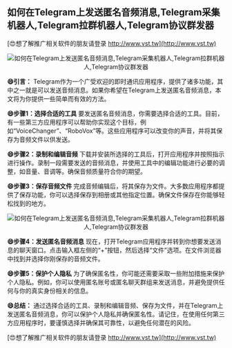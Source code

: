 ## **如何在Telegram上发送匿名音频消息,Telegram采集机器人,Telegram拉群机器人,Telegram协议群发器**

[😍想了解推广相关软件的朋友请登录 http://www.vst.tw](http://www.vst.tw)

 <center><img src="https://vst.tw/MP4/tuiguang/png/8.png" alt="如何在Telegram上发送匿名音频消息,Telegram采集机器人,Telegram拉群机器人,Telegram协议群发器"></center>

**😄引言：**
Telegram作为一个广受欢迎的即时通讯应用程序，提供了诸多功能，其中之一就是可以发送音频消息。如果你希望在Telegram上发送匿名音频消息，本文将为你提供一些简单而有效的方法。

**😄步骤1：选择合适的工具**
要发送匿名音频消息，你需要选择合适的工具。目前，有一些第三方应用程序可以帮助你实现这个目标，例如“VoiceChanger”、“RoboVox”等。这些应用程序可以改变你的声音，并将其保存为音频文件以供发送。

**😄步骤2：录制和编辑音频**
下载并安装所选择的工具后，打开应用程序并按照指示进行操作。录制一段需要发送的音频消息，并使用工具中的编辑功能进行必要的调整，如音量、音调等。确保音频质量符合你的期望。

**😄步骤3：保存音频文件**
完成音频编辑后，将其保存为文件。大多数应用程序都提供了保存功能，你可以选择保存到相册或其他指定位置。确保文件保存在你能够轻松找到的地方。

 <center><img src="https://vst.tw/MP4/tuiguang/png/2.png" alt="如何在Telegram上发送匿名音频消息,Telegram采集机器人,Telegram拉群机器人,Telegram协议群发器"></center>

**😄步骤4：发送匿名音频消息**
现在，打开Telegram应用程序并转到你想要发送消息的聊天窗口。点击输入框左侧的“+”按钮，然后选择“文件”选项。在文件浏览器中找到并选择你刚保存的音频文件。

**😄步骤5：保护个人隐私**
为了确保匿名性，你可能还需要采取一些附加措施来保护个人隐私。例如，你可以使用匿名账号或匿名聊天群组来发送消息，并避免提供任何与你的真实身份相关的信息。

**😄总结：**
通过选择合适的工具、录制和编辑音频、保存为文件，并在Telegram上发送匿名音频消息，你可以保护个人隐私并确保匿名性。请记住，在使用任何第三方应用程序时，要谨慎选择并确保其可靠性，以避免任何潜在的风险。

[😍想了解推广相关软件的朋友请登录 http://www.vst.tw](http://www.vst.tw)



